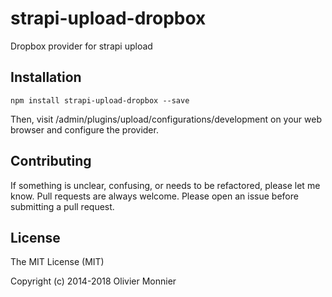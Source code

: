 # strapi-upload-dropbox

Dropbox provider for strapi upload

## Installation

```
npm install strapi-upload-dropbox --save
````

Then, visit /admin/plugins/upload/configurations/development on your web browser and configure the provider.

## Contributing

If something is unclear, confusing, or needs to be refactored, please let me know.
Pull requests are always welcome. Please open an issue before
submitting a pull request.

## License

The MIT License (MIT)

Copyright (c) 2014-2018 Olivier Monnier